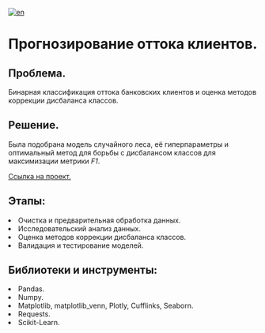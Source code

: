 [![en](https://img.shields.io/badge/lang-en-red.svg)](README.en.md)

# Прогнозирование оттока клиентов.

## Проблема.
Бинарная классификация оттока банковских клиентов и оценка методов коррекции дисбаланса классов.<br>
## Решение.
Была подобрана модель случайного леса, её гиперпараметры и оптимальный метод для борьбы с дисбалансом классов для максимизации метрики _F1_.

[Ссылка на проект.](https://github.com/mrBrain101/Yandex_Practicum_projects/blob/e861e7db0f28cdeb0dfb70aedfc31536b343f3e2/ML_Bank_Churn/Ya_Practikum_ML_Bank_Churn_distr_RUS.ipynb)

## Этапы:
<li>Очистка и предварительная обработка данных.
<li>Исследовательский анализ данных. 
<li>Оценка методов коррекции дисбаланса классов. 
<li>Валидация и тестирование моделей.
  
## Библиотеки и инструменты:
<li>Pandas.
<li>Numpy.
<li>Matplotlib, matplotlib_venn, Plotly, Cufflinks, Seaborn.
<li>Requests.
<li>Scikit-Learn.
